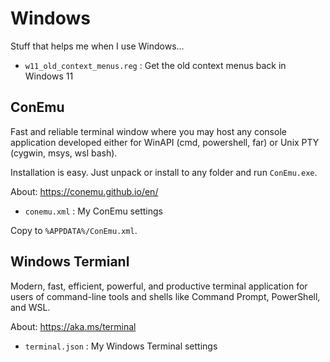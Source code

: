 # Windows

Stuff that helps me when I use Windows...

* `w11_old_context_menus.reg` : Get the old context menus back in Windows 11

## ConEmu

Fast and reliable terminal window where you may host any console application developed either for WinAPI (cmd, powershell, far) or Unix PTY (cygwin, msys, wsl bash). 

Installation is easy. Just unpack or install to any folder and run `ConEmu.exe`.

About: <https://conemu.github.io/en/>

* `conemu.xml` : My ConEmu settings

Copy to `%APPDATA%/ConEmu.xml`.

## Windows Termianl

Modern, fast, efficient, powerful, and productive terminal application for users of command-line tools and shells like Command Prompt, PowerShell, and WSL.

About: <https://aka.ms/terminal>

* `terminal.json` : My Windows Terminal settings
